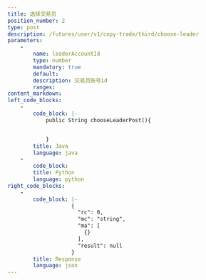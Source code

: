 ```yaml
---
title: 选择交易员
position_number: 2
type: post
description: /futures/user/v1/copy-trade/third/choose-leader
parameters:
    -
        name: leaderAccountId
        type: number
        mandatory: true
        default:
        description: 交易员账号id
        ranges:
content_markdown:
left_code_blocks:
    -
        code_block: |-
            public String chooseLeaderPost(){


            }
        title: Java
        language: java
    -
        code_block:
        title: Python
        language: python
right_code_blocks:
    -
        code_block: |-
                    {
                      "rc": 0,
                      "mc": "string",
                      "ma": [
                        {}
                      ],
                      "result": null
                    }
        title: Response
        language: json
---
```

